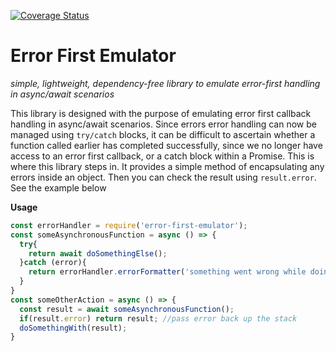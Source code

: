 [![Coverage Status](https://coveralls.io/repos/github/JavaTheNutt/error-first-emulator/badge.svg?branch=master)](https://coveralls.io/github/JavaTheNutt/error-first-emulator?branch=master)

# Error First Emulator
_simple, lightweight, dependency-free library to emulate error-first handling in async/await scenarios_

This library is designed with the purpose of emulating error first callback handling in async/await scenarios.
 Since errors error handling can now be managed using `try/catch` blocks, it can be difficult to ascertain whether a function called earlier has completed successfully, since we no longer have access to an error first callback, or a catch block within a Promise. This is where this library steps in. It provides a simple method of encapsulating any errors inside an object. Then you can check the result using `result.error`. See the example below

**Usage**
```js
const errorHandler = require('error-first-emulator');
const someAsynchronousFunction = async () => {
  try{
    return await doSomethingElse();
  }catch (error){
    return errorHandler.errorFormatter('something went wrong while doing something else', error);
  }
}
const someOtherAction = async () => {
  const result = await someAsynchronousFunction();
  if(result.error) return result; //pass error back up the stack
  doSomethingWith(result);
}
```
